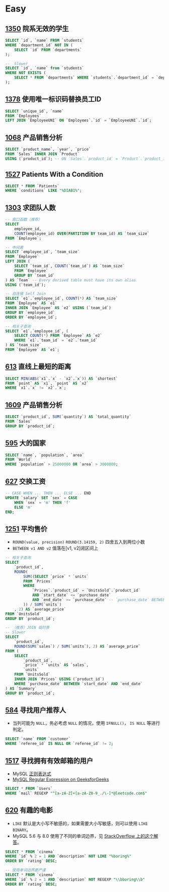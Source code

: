 # Easy

## [1350](https://leetcode-cn.com/problems/students-with-invalid-departments/) 院系无效的学生

``` sql
SELECT `id`, `name` FROM `students`
WHERE `department_id` NOT IN (
    SELECT `id` FROM `departments`
);
```

``` sql
--  Slower
SELECT `id`, `name` from `students`
WHERE NOT EXISTS (
    SELECT * FROM `departments` WHERE `students`.`department_id` = `departments`.`id`
);
```

## [1378](https://leetcode-cn.com/problems/replace-employee-id-with-the-unique-identifier/) 使用唯一标识码替换员工ID

``` sql
SELECT `unique_id`, `name`
FROM `Employees`
LEFT JOIN `EmployeeUNI` ON `Employees`.`id` = `EmployeeUNI`.`id`;
```

## [1068](https://leetcode-cn.com/problems/product-sales-analysis-i/) 产品销售分析

``` sql
SELECT `product_name`, `year`, `price`
FROM `Sales` INNER JOIN `Product`
USING (`product_id`); -- ON `Sales`.`product_id` = `Product`.`product_id`
```

## [1527](https://leetcode-cn.com/problems/patients-with-a-condition/) Patients With a Condition

``` sql
SELECT * FROM `Patients`
WHERE `conditions` LIKE "%DIAB1%";
```

## [1303](https://leetcode-cn.com/problems/find-the-team-size/) 求团队人数

``` sql
-- 窗口函数（推荐）
SELECT
    employee_id,
    COUNT(employee_id) OVER(PARTITION BY team_id) AS `team_size`
FROM `Employee`;
```

``` sql
-- 中间表
SELECT `employee_id`, `team_size`
FROM `Employee`
LEFT JOIN (
    SELECT `team_id`, COUNT(`team_id`) AS `team_size`
    FROM `Employee`
    GROUP BY `team_id`
) AS `Team` -- Every derived table must have its own alias
USING (`team_id`);
```

``` sql
-- 自连接 Self Join
SELECT `e1`.`employee_id`, COUNT(*) AS `team_size`
FROM `Employee` AS `e1`
INNER JOIN `Employee` AS `e2` USING (`team_id`)
GROUP BY `employee_id`
ORDER BY `employee_id`;
```

``` sql
-- 相关子查询
SELECT `e1`.`employee_id`, (
    SELECT COUNT(*) FROM `Employee` AS `e2`
    WHERE `e1`.`team_id` = `e2`.`team_id`
) AS `team_size`
FROM `Employee` AS `e1`;
```

## [613](https://leetcode-cn.com/problems/shortest-distance-in-a-line/) 直线上最短的距离

``` sql
SELECT MIN(ABS(`x1`.`x` - `x2`.`x`)) AS `shortest`
FROM `point` AS `x1`, `point` AS `x2`
WHERE `x1`.`x` != `x2`.`x`;
```

## [1609](https://leetcode-cn.com/problems/product-sales-analysis-ii/) 产品销售分析

``` sql
SELECT `product_id`, SUM(`quantity`) AS `total_quantity`
FROM `Sales`
GROUP BY `product_id`;
```

## [595](https://leetcode-cn.com/problems/big-countries/) 大的国家

``` sql
SELECT `name`, `population`, `area`
FROM `World`
WHERE `population` > 25000000 OR `area` > 3000000;
```

## [627](https://leetcode-cn.com/problems/swap-salary/) 交换工资

``` sql
-- CASE WHEN ... THEN ... ELSE ... END
UPDATE `salary` SET `sex` = CASE
    WHEN `sex` = 'm' THEN 'f'
    ELSE 'm'
END;
```

## [1251](https://leetcode-cn.com/problems/average-selling-price/) 平均售价

- `ROUND(value, precision)` `ROUND(3.14159, 2)` 四舍五入到两位小数
- `BETWEEN v1 AND v2` 值落在[v1, v2]闭区间上

``` sql
-- 相关子查询
SELECT
    `product_id`,
    ROUND(
        SUM((SELECT `price` * `units`
        FROM `Prices`
        WHERE
            `Prices`.`product_id` = `UnitsSold`.`product_id`
            AND `start_date` <= `purchase_date`
            AND `end_date` >= `purchase_date` -- `purchase_date` BETWEEN `start_date` AND `end_date`
        )) / SUM(`units`)
    , 2) AS `average_price`
FROM `UnitsSold`
GROUP BY `product_id`;
```

``` sql
-- （推荐）JOIN 临时表
-- Slower
SELECT
    `product_id`,
    ROUND(SUM(`sales`) / SUM(`units`), 2) AS `average_price`
FROM (
    SELECT
        `product_id`,
        `price` * `units` AS `sales`,
        `units`
    FROM `UnitsSold`
    INNER JOIN `Prices` USING (`product_id`)
    WHERE `purchase_date` BETWEEN `start_date` AND `end_date`
) AS `Summary`
GROUP BY `product_id`;
```

## [584](https://leetcode-cn.com/problems/find-customer-referee/) 寻找用户推荐人

- 当列可能为 `NULL`，务必考虑 `NULL` 的情况，使用 `IFNULL()`， `IS NULL` 等进行判定。

``` sql
SELECT `name` FROM `customer`
WHERE `referee_id` IS NULL OR `referee_id` != 2;
```

## [1517](https://leetcode-cn.com/problems/find-users-with-valid-e-mails/) 寻找拥有有效邮箱的用户

- MySQL [正则表达式](https://dev.mysql.com/doc/refman/8.0/en/regexp.html#operator_regexp)
- [MySQL Regular Expression on GeeksforGeeks](https://www.geeksforgeeks.org/mysql-regular-expressions-regexp/)

``` sql
SELECT * FROM `Users`
WHERE `mail` REGEXP "^[a-zA-Z]+[a-zA-Z0-9_./\-]*@leetcode.com$"
```

## [620](https://leetcode-cn.com/problems/not-boring-movies/) 有趣的电影

- `LIKE` 默认是大小写不敏感的，如果需要大小写敏感，则可以使用 `LIKE BINARY`。
- MySQL 5.6 与 8.0 使用了不同的单词边界，见 [StackOverflow 上的这个解答](https://stackoverflow.com/a/60906360/8762529)。

``` sql
SELECT * FROM `cinema`
WHERE `id` % 2 = 1 AND `description` NOT LIKE "%boring%"
ORDER BY `rating` DESC;
```

``` sql
-- 使用单词边界更严谨
SELECT * FROM `cinema`
WHERE `id` % 2 = 1 AND `description` NOT REGEXP "\\bboring\\b"
ORDER BY `rating` DESC;
```
